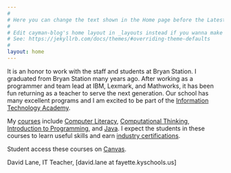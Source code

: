 ```yaml
---
#
# Here you can change the text shown in the Home page before the Latest Posts section.
#
# Edit cayman-blog's home layout in _layouts instead if you wanna make some changes
# See: https://jekyllrb.com/docs/themes/#overriding-theme-defaults
#
layout: home
---
```


It is an honor to work with the staff and students at Bryan Station. 
I graduated from Bryan Station many years ago. After working as a programmer 
and team lead at IBM, Lexmark, and Mathworks, it has been fun returning 
as a teacher to serve the next generation.
Our school has many excellent programs and I am excited to be part of the
<a href="https://www.fcps.net/domain/5384">Information Technology Academy</a>.

My [courses](courses) include 
[Computer Literacy](complit),
[Computational Thinking](compthink),
[Introduction to Programming](introprog),
and [Java](java). 
I expect the students in these courses to learn useful skills
and earn [industry certifications](certifications).

Student access these courses on [Canvas](http://fcps.net/canvas).

David Lane,
IT Teacher,
[david.lane at fayette.kyschools.us]
